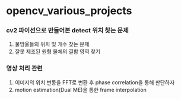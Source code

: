 # opencv_various_projects

### cv2 파이선으로 만들어본 detect 위치 찾는 문제
  1. 물방울들의 위치 및 개수 찾는 문제
  2. 잘못 제조된 원형 물체의 결함 영역 찾기

### 영상 처리 관련
  1. 이미지의 위치 변동을 FFT로 변환 후 phase correlation을 통해 판단하자
  2. motion estimation(Dual ME)을 통한 frame interpolation
